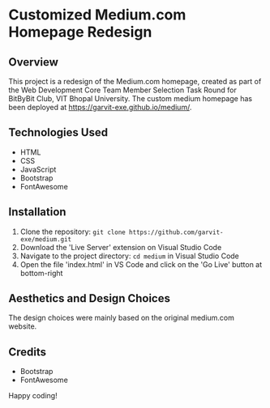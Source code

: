 # Customized Medium.com Homepage Redesign

## Overview
This project is a redesign of the Medium.com homepage, created as part of the Web Development Core Team Member Selection Task Round for BitByBit Club, VIT Bhopal University. The custom medium homepage has been deployed at https://garvit-exe.github.io/medium/.

## Technologies Used
- HTML
- CSS
- JavaScript
- Bootstrap
- FontAwesome

## Installation
1. Clone the repository: `git clone https://github.com/garvit-exe/medium.git`
2. Download the 'Live Server' extension on Visual Studio Code
3. Navigate to the project directory: `cd medium` in Visual Studio Code
5. Open the file 'index.html' in VS Code and click on the 'Go Live' button at bottom-right

## Aesthetics and Design Choices
The design choices were mainly based on the original medium.com website.

## Credits
- Bootstrap
- FontAwesome

Happy coding!
